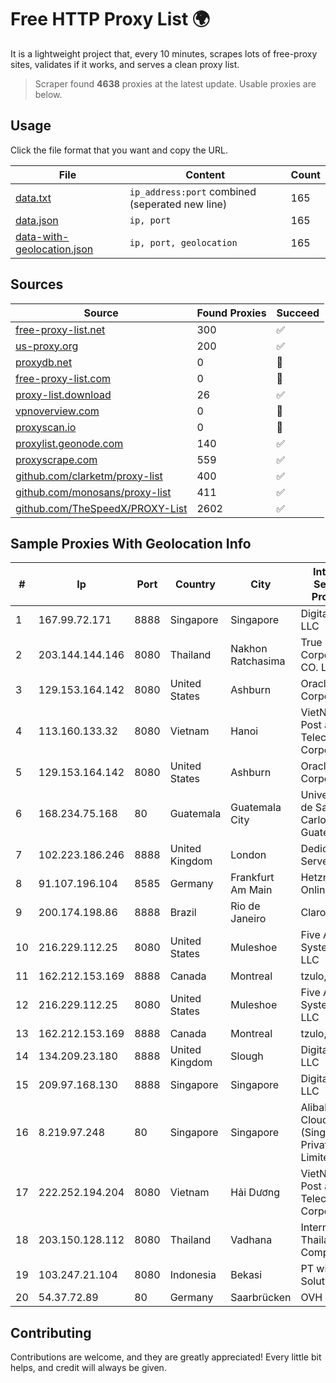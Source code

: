
# Free HTTP Proxy List 🌍

It is a lightweight project that, every 10 minutes, scrapes lots of free-proxy sites, validates if it works, and serves a clean proxy list.


> Scraper found **4638** proxies at the latest update. Usable proxies are below.

## Usage

Click the file format that you want and copy the URL.


|File|Content|Count|
|----|-------|-----|
|[data.txt](https://raw.githubusercontent.com/themiralay/Proxy-List-World/master/data.txt)|`ip_address:port` combined (seperated new line)|165|
|[data.json](https://raw.githubusercontent.com/themiralay/Proxy-List-World/master/data.json)|`ip, port`|165|
|[data-with-geolocation.json](https://raw.githubusercontent.com/themiralay/Proxy-List-World/master/data-with-geolocation.json)|`ip, port, geolocation`|165|

## Sources

|Source|Found Proxies|Succeed|
|------|-------------|-------|
|[free-proxy-list.net](https://free-proxy-list.net)|300|✅|
|[us-proxy.org](https://www.us-proxy.org)|200|✅|
|[proxydb.net](http://proxydb.net)|0|🚫|
|[free-proxy-list.com](https://free-proxy-list.com/?page=&port=&type%5B%5D=http&type%5B%5D=https&up_time=0&search=Search)|0|🚫|
|[proxy-list.download](https://www.proxy-list.download/HTTP)|26|✅|
|[vpnoverview.com](https://vpnoverview.com/privacy/anonymous-browsing/free-proxy-servers)|0|🚫|
|[proxyscan.io](https://www.proxyscan.io)|0|🚫|
|[proxylist.geonode.com](https://proxylist.geonode.com/api/proxy-list?limit=300&page=1&sort_by=lastChecked&sort_type=desc&protocols=http,https)|140|✅|
|[proxyscrape.com](https://api.proxyscrape.com/v2/?request=displayproxies&protocol=http&timeout=10000&country=all&ssl=all&anonymity=all)|559|✅|
|[github.com/clarketm/proxy-list](https://raw.githubusercontent.com/clarketm/proxy-list/master/proxy-list-raw.txt)|400|✅|
|[github.com/monosans/proxy-list](https://raw.githubusercontent.com/monosans/proxy-list/main/proxies/http.txt)|411|✅|
|[github.com/TheSpeedX/PROXY-List](https://raw.githubusercontent.com/TheSpeedX/PROXY-List/master/http.txt)|2602|✅|


## Sample Proxies With Geolocation Info

|#|Ip|Port|Country|City|Internet Service Provider|
|-|--|----|-------|----|-------------------------|
|1|167.99.72.171|8888|Singapore|Singapore|DigitalOcean, LLC|
|2|203.144.144.146|8080|Thailand|Nakhon Ratchasima|True Internet Corporation CO. Ltd.|
|3|129.153.164.142|8080|United States|Ashburn|Oracle Corporation|
|4|113.160.133.32|8080|Vietnam|Hanoi|VietNam Post and Telecom Corporation|
|5|129.153.164.142|8080|United States|Ashburn|Oracle Corporation|
|6|168.234.75.168|80|Guatemala|Guatemala City|Universidad de San Carlos de Guatemala|
|7|102.223.186.246|8888|United Kingdom|London|Dedicated Servers|
|8|91.107.196.104|8585|Germany|Frankfurt Am Main|Hetzner Online AG|
|9|200.174.198.86|8888|Brazil|Rio de Janeiro|Claro S.A|
|10|216.229.112.25|8080|United States|Muleshoe|Five Area Systems, LLC|
|11|162.212.153.169|8888|Canada|Montreal|tzulo, inc.|
|12|216.229.112.25|8080|United States|Muleshoe|Five Area Systems, LLC|
|13|162.212.153.169|8888|Canada|Montreal|tzulo, inc.|
|14|134.209.23.180|8888|United Kingdom|Slough|DigitalOcean, LLC|
|15|209.97.168.130|8888|Singapore|Singapore|DigitalOcean, LLC|
|16|8.219.97.248|80|Singapore|Singapore|Alibaba Cloud (Singapore) Private Limited|
|17|222.252.194.204|8080|Vietnam|Hải Dương|VietNam Post and Telecom Corporation|
|18|203.150.128.112|8080|Thailand|Vadhana|Internet Thailand Company Ltd|
|19|103.247.21.104|8080|Indonesia|Bekasi|PT wifian Solution|
|20|54.37.72.89|80|Germany|Saarbrücken|OVH SAS|



## Contributing

Contributions are welcome, and they are greatly appreciated! Every
little bit helps, and credit will always be given.

